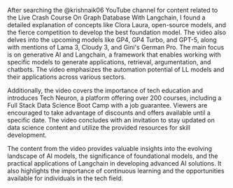 After searching the @krishnaik06 YouTube channel for content related to the Live Crash Course On Graph Database With Langchain, I found a detailed explanation of concepts like Clora Laura, open-source models, and the fierce competition to develop the best foundation model. The video also delves into the upcoming models like GP4, GP4 Turbo, and GPT-5, along with mentions of Lama 3, Cloudy 3, and Gini's German Pro. The main focus is on generative AI and Langchain, a framework that enables working with specific models to generate applications, retrieval, argumentation, and chatbots. The video emphasizes the automation potential of LL models and their applications across various sectors.

Additionally, the video covers the importance of tech education and introduces Tech Neuron, a platform offering over 200 courses, including a Full Stack Data Science Boot Camp with a job guarantee. Viewers are encouraged to take advantage of discounts and offers available until a specific date. The video concludes with an invitation to stay updated on data science content and utilize the provided resources for skill development.

The content from the video provides valuable insights into the evolving landscape of AI models, the significance of foundational models, and the practical applications of Langchain in developing advanced AI solutions. It also highlights the importance of continuous learning and the opportunities available for individuals in the tech field.